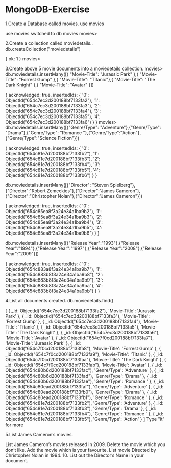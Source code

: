 # MongoDB-Exercise

1.Create a Database called movies.
use movies

 use movies
switched to db movies
movies> 

2.Create a collection called moviedetails..
db.createCollection("moviedetails")

{ ok: 1 }
movies> 




3.Create above 5 movie documents into a moviedetails collection.
movies> db.moviedetails.insertMany([{ "Movie-Title": "Jurassic Park" },{ "Movie-Title": "Forrest Gump" },{ "Movie-Title": "Titanic"},{ "Movie-Title": "The Dark Knight" },{ "Movie-Title": "Avatar" }])

{
  acknowledged: true,
  insertedIds: {
    '0': ObjectId("654c7ec3d200188bf7133fa2"),
    '1': ObjectId("654c7ec3d200188bf7133fa3"),
    '2': ObjectId("654c7ec3d200188bf7133fa4"),
    '3': ObjectId("654c7ec3d200188bf7133fa5"),
    '4': ObjectId("654c7ec3d200188bf7133fa6")
  }
}
movies> db.moviedetails.insertMany([{"Genre/Type": "Adventure"},{"Genre/Type": "Drama"},{"Genre/Type": "Romance "},{"Genre/Type":"Action"},{"Genre/Type":"Science Fiction"}])

{
  acknowledged: true,
  insertedIds: {
    '0': ObjectId("654c81e7d200188bf7133fb2"),
    '1': ObjectId("654c81e7d200188bf7133fb3"),
    '2': ObjectId("654c81e7d200188bf7133fb4"),
    '3': ObjectId("654c81e7d200188bf7133fb5"),
    '4': ObjectId("654c81e7d200188bf7133fb6")
  }
}

db.moviedetails.insertMany([{"Director": "Steven Spielberg"},{"Director":"Robert Zemeckies"},{"Director":"James Cameron"},{"Director":"Christopher Nolan"},{"Director":"James Cameron"}])

{
  acknowledged: true,
  insertedIds: {
    '0': ObjectId("654c85ea8f3a24e34a1ba9b2"),
    '1': ObjectId("654c85ea8f3a24e34a1ba9b3"),
    '2': ObjectId("654c85ea8f3a24e34a1ba9b4"),
    '3': ObjectId("654c85ea8f3a24e34a1ba9b5"),
    '4': ObjectId("654c85ea8f3a24e34a1ba9b6")
  }
}

db.moviedetails.insertMany([{"Release Year":"1993"},{"Release Year":"1994"},{"Release Year":"1997"},{"Release Year":"2008"},{"Release Year":"2009"}])

{
  acknowledged: true,
  insertedIds: {
    '0': ObjectId("654c883a8f3a24e34a1ba9b7"),
    '1': ObjectId("654c883b8f3a24e34a1ba9b8"),
    '2': ObjectId("654c883b8f3a24e34a1ba9b9"),
    '3': ObjectId("654c883b8f3a24e34a1ba9ba"),
    '4': ObjectId("654c883b8f3a24e34a1ba9bb")
  }
}


4.List all documents created.
db.moviedetails.find()

[
  {
    _id: ObjectId("654c7ec3d200188bf7133fa2"),
    'Movie-Title': 'Jurassic Park'
  },
  {
    _id: ObjectId("654c7ec3d200188bf7133fa3"),
    'Movie-Title': 'Forrest Gump'
  },
  {
    _id: ObjectId("654c7ec3d200188bf7133fa4"),
    'Movie-Title': 'Titanic'
  },
  {
    _id: ObjectId("654c7ec3d200188bf7133fa5"),
    'Movie-Title': 'The Dark Knight'
  },
  {
    _id: ObjectId("654c7ec3d200188bf7133fa6"),
    'Movie-Title': 'Avatar'
  },
  {
    _id: ObjectId("654c7f0cd200188bf7133fa7"),
    'Movie-Title': 'Jurassic Park'
  },
  {
    _id: ObjectId("654c7f0cd200188bf7133fa8"),
    'Movie-Title': 'Forrest Gump'
  },
  {
    _id: ObjectId("654c7f0cd200188bf7133fa9"),
    'Movie-Title': 'Titanic'
  },
  {
    _id: ObjectId("654c7f0cd200188bf7133faa"),
    'Movie-Title': 'The Dark Knight'
  },
  {
    _id: ObjectId("654c7f0cd200188bf7133fab"),
    'Movie-Title': 'Avatar'
  },
  {
    _id: ObjectId("654c80b6d200188bf7133fac"),
    'Genre/Type': 'Adventure'
  },
  { _id: ObjectId("654c80b6d200188bf7133fad"), 'Genre/Type': 'Drama' },
  {
    _id: ObjectId("654c80b6d200188bf7133fae"),
    'Genre/Type': 'Romance '
  },
  {
    _id: ObjectId("654c80ead200188bf7133faf"),
    'Genre/Type': 'Adventure'
  },
  { _id: ObjectId("654c80ead200188bf7133fb0"), 'Genre/Type': 'Drama' },
  {
    _id: ObjectId("654c80ead200188bf7133fb1"),
    'Genre/Type': 'Romance '
  },
  {
    _id: ObjectId("654c81e7d200188bf7133fb2"),
    'Genre/Type': 'Adventure'
  },
  { _id: ObjectId("654c81e7d200188bf7133fb3"), 'Genre/Type': 'Drama' },
  {
    _id: ObjectId("654c81e7d200188bf7133fb4"),
    'Genre/Type': 'Romance '
  },
  { _id: ObjectId("654c81e7d200188bf7133fb5"), 'Genre/Type': 'Action' }
]
Type "it" for more



5.List James Cameron’s movies.

List  James Cameron’s movies released in 2009.
Delete the movie which you don’t like.
Add the movie which is your favourite. 
List movie Directed  by Christopher Nolan in 1994.
  10.  List out the Director’s Name in your document. 

